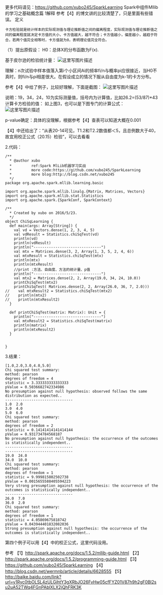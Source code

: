 
更多代码请见：https://github.com/xubo245/SparkLearning
Spark中组件Mllib的学习之基础概念篇 
1解释
参考【4】的博文讲的比较清楚了，只是里面有些错误。
 定义
 
    卡方检验就是统计样本的实际观测值与理论推断值之间的偏离程度，实际观测值与理论推断值之间的偏离程度就决定卡方值的大小，卡方值越大，越不符合；卡方值越小，偏差越小，越趋于符合，若两个值完全相等时，卡方值就为0，表明理论值完全符合。
    
 （1）提出原假设：
H0：总体X的分布函数为F(x).
 
  基于皮尔逊的检验统计量：
  ![这里写图片描述](http://img.blog.csdn.net/20160524113039028)

理解：n次试验中样本值落入第i个小区间Ai的频率fi/n与概率pi应很接近，当H0不真时，则fi/n与pi相差很大。在假设成立的情况下服从自由度为k-1的卡方分布。

参考【4】中给了例子，比较好理解，下面是截图：
![这里写图片描述](http://img.blog.csdn.net/20160524113559186)

说明：19，34，24，10为实际测量值，括号内为计算值，比如26.2=(53/87)*43
计算卡方检验的值：
如上图3，也可以是下图专门的计算公式：
![这里写图片描述](http://img.blog.csdn.net/20160524113840250)

p-value确定：具体的没理解，根据参考【4】查表可以知道大概在0.001


【4】中还给出了：“从表20-14可见，T1.2和T2.2数值都＜5，且总例数大于40，故宜用校正公式（20.15）检验”，可以去看看

2.代码：

```
/**
  * @author xubo
  *         ref:Spark MlLib机器学习实战
  *         more code:https://github.com/xubo245/SparkLearning
  *         more blog:http://blog.csdn.net/xubo245
  */
package org.apache.spark.mllib.learning.basic

import org.apache.spark.mllib.linalg.{Matrix, Matrices, Vectors}
import org.apache.spark.mllib.stat.Statistics
import org.apache.spark.{SparkConf, SparkContext}

/**
  * Created by xubo on 2016/5/23.
  */
object ChiSqLearning {
  def main(args: Array[String]) {
    val vd = Vectors.dense(1, 2, 3, 4, 5)
    val vdResult = Statistics.chiSqTest(vd)
    println(vd)
    println(vdResult)
    println("-------------------------------")
    val mtx = Matrices.dense(3, 2, Array(1, 3, 5, 2, 4, 6))
    val mtxResult = Statistics.chiSqTest(mtx)
    println(mtx)
    println(mtxResult)
    //print :方法、自由度、方法的统计量、p值
    println("-------------------------------")
    val mtx2 = Matrices.dense(2, 2, Array(19.0, 34, 24, 10.0))
    printChiSqTest(mtx2)
    printChiSqTest( Matrices.dense(2, 2, Array(26.0, 36, 7, 2.0)))
//    val mtxResult2 = Statistics.chiSqTest(mtx2)
//    println(mtx2)
//    println(mtxResult2)
  }

  def printChiSqTest(matrix: Matrix): Unit = {
    println("-------------------------------")
    val mtxResult2 = Statistics.chiSqTest(matrix)
    println(matrix)
    println(mtxResult2)
  }


}

```

3.结果：

```
[1.0,2.0,3.0,4.0,5.0]
Chi squared test summary:
method: pearson
degrees of freedom = 4 
statistic = 3.333333333333333 
pValue = 0.5036682742334986 
No presumption against null hypothesis: observed follows the same distribution as expected..
-------------------------------
1.0  2.0  
3.0  4.0  
5.0  6.0  
Chi squared test summary:
method: pearson
degrees of freedom = 2 
statistic = 0.14141414141414144 
pValue = 0.931734784568187 
No presumption against null hypothesis: the occurrence of the outcomes is statistically independent..
-------------------------------
-------------------------------
19.0  24.0  
34.0  10.0  
Chi squared test summary:
method: pearson
degrees of freedom = 1 
statistic = 9.999815802502738 
pValue = 0.0015655588405594223 
Very strong presumption against null hypothesis: the occurrence of the outcomes is statistically independent..
-------------------------------
26.0  7.0  
36.0  2.0  
Chi squared test summary:
method: pearson
degrees of freedom = 1 
statistic = 4.05869675818742 
pValue = 0.043944401832082036 
Strong presumption against null hypothesis: the occurrence of the outcomes is statistically independent..

```
第四个例子可以用【4】中的校正公式，这里代码没用。

参考
【1】http://spark.apache.org/docs/1.5.2/mllib-guide.html 
【2】http://spark.apache.org/docs/1.5.2/programming-guide.html
【3】https://github.com/xubo245/SparkLearning
【4】http://blog.csdn.net/wermnb/article/details/6628555
【5】http://baike.baidu.com/link?url=y1Ryc0tbOLSL4zULGihtY3gXRbJO26FvHw05cfFYZ01V87h9h2gF0Bl2su2uA52TWq4FGnPAblXLX2jQhFRK3K